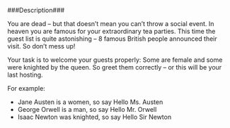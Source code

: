 ﻿###Description###

You are dead – but that doesn’t mean you can’t throw a social event. In heaven you are famous for your extraordinary tea parties. 
This time the guest list is quite astonishing – 8 famous British people announced their visit. So don’t mess up!

Your task is to welcome your guests properly: Some are female and some were knighted by the queen. 
So greet them correctly – or this will be your last hosting.

For example:

 - Jane Austen is a women, so say Hello Ms. Austen
 - George Orwell is a man, so say Hello Mr. Orwell
 - Isaac Newton was knighted, so say Hello Sir Newton
